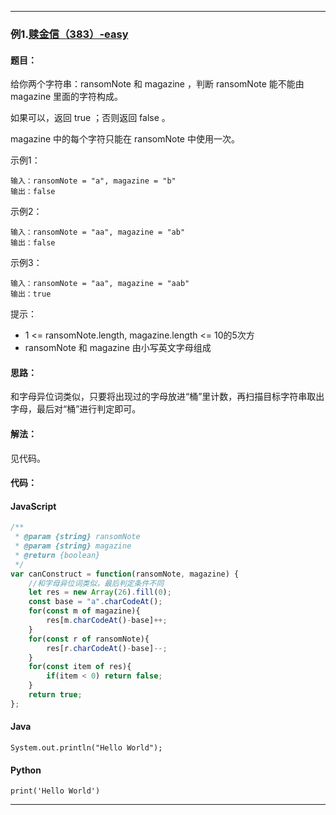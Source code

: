 >


---

### 例1.[赎金信（383）-easy](https://leetcode.cn/problems/ransom-note/)

#### 题目：
给你两个字符串：ransomNote 和 magazine ，判断 ransomNote 能不能由 magazine 里面的字符构成。

如果可以，返回 true ；否则返回 false 。

magazine 中的每个字符只能在 ransomNote 中使用一次。

示例1：
```
输入：ransomNote = "a", magazine = "b"
输出：false
```

示例2：
```
输入：ransomNote = "aa", magazine = "ab"
输出：false
```

示例3：
```
输入：ransomNote = "aa", magazine = "aab"
输出：true
```

提示：

- 1 <= ransomNote.length, magazine.length <= 10的5次方
- ransomNote 和 magazine 由小写英文字母组成

#### 思路：
和字母异位词类似，只要将出现过的字母放进“桶”里计数，再扫描目标字符串取出字母，最后对“桶”进行判定即可。

#### 解法：

见代码。

#### 代码：

<!-- tabs:start -->

#### **JavaScript**

```javascript
/**
 * @param {string} ransomNote
 * @param {string} magazine
 * @return {boolean}
 */
var canConstruct = function(ransomNote, magazine) {
    //和字母异位词类似，最后判定条件不同
    let res = new Array(26).fill(0);
    const base = "a".charCodeAt();
    for(const m of magazine){
        res[m.charCodeAt()-base]++;
    }
    for(const r of ransomNote){
        res[r.charCodeAt()-base]--;
    }
    for(const item of res){
        if(item < 0) return false;
    }
    return true;
};
```

#### **Java**

```
System.out.println("Hello World");
```

#### **Python**

```
print('Hello World')
```

<!-- tabs:end -->

---